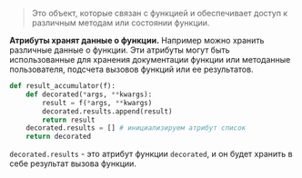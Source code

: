 > Это объект, которые связан с функцией и обеспечивает доступ к различным методам или состоянии функции.

**Атрибуты хранят данные о функции.**
Например можно хранить различные данные о функции. Эти атрибуты могут быть использованные для хранения документации функции или методанные пользователя, подсчета вызовов функций или ее результатов. 

```python
def result_accumulator(f):  
    def decorated(*args, **kwargs):
	    result = f(*args, **kwargs)
	    decorated.results.append(result)
	    return result
	decorated.results = [] # инициализируем атрибут список
	return decorated
```

`decorated.results` - это атрибут функции `decorated`, и он будет хранить в себе результат вызова функции. 
